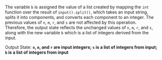 The variable `b` is assigned the value of a list created by mapping the `int` function over the result of `input().split()`, which takes an input string, splits it into components, and converts each component to an integer. The previous values of `n`, `m`, `r`, and `s` are not affected by this operation. Therefore, the output state reflects the unchanged values of `n`, `m`, `r`, and `s`, along with the new variable `b` which is a list of integers derived from the input.

Output State: **`n`, `m`, and `r` are input integers; `s` is a list of integers from input; `b` is a list of integers from input**